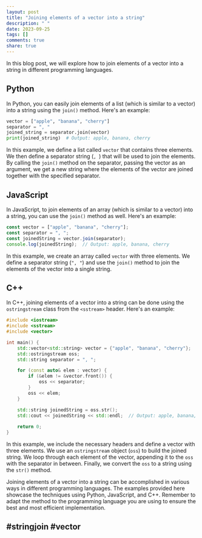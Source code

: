 ```yaml
---
layout: post
title: "Joining elements of a vector into a string"
description: " "
date: 2023-09-25
tags: []
comments: true
share: true
---
```


In this blog post, we will explore how to join elements of a vector into a string in different programming languages.

## Python

In Python, you can easily join elements of a list (which is similar to a vector) into a string using the `join()` method. Here's an example:

```python
vector = ["apple", "banana", "cherry"]
separator = ", "
joined_string = separator.join(vector)
print(joined_string)  # Output: apple, banana, cherry
```

In this example, we define a list called `vector` that contains three elements. We then define a separator string (`, `) that will be used to join the elements. By calling the `join()` method on the separator, passing the vector as an argument, we get a new string where the elements of the vector are joined together with the specified separator.

## JavaScript

In JavaScript, to join elements of an array (which is similar to a vector) into a string, you can use the `join()` method as well. Here's an example:

```javascript
const vector = ["apple", "banana", "cherry"];
const separator = ", ";
const joinedString = vector.join(separator);
console.log(joinedString);  // Output: apple, banana, cherry
```

In this example, we create an array called `vector` with three elements. We define a separator string (`", "`) and use the `join()` method to join the elements of the vector into a single string.

## C++

In C++, joining elements of a vector into a string can be done using the `ostringstream` class from the `<sstream>` header. Here's an example:

```cpp
#include <iostream>
#include <sstream>
#include <vector>

int main() {
    std::vector<std::string> vector = {"apple", "banana", "cherry"};
    std::ostringstream oss;
    std::string separator = ", ";

    for (const auto& elem : vector) {
        if (&elem != &vector.front()) {
            oss << separator;
        }
        oss << elem;
    }

    std::string joinedString = oss.str();    
    std::cout << joinedString << std::endl;  // Output: apple, banana, cherry
    
    return 0;
}
```

In this example, we include the necessary headers and define a vector with three elements. We use an `ostringstream` object (`oss`) to build the joined string. We loop through each element of the vector, appending it to the `oss` with the separator in between. Finally, we convert the `oss` to a string using the `str()` method.

Joining elements of a vector into a string can be accomplished in various ways in different programming languages. The examples provided here showcase the techniques using Python, JavaScript, and C++. Remember to adapt the method to the programming language you are using to ensure the best and most efficient implementation.

## \#stringjoin #vector